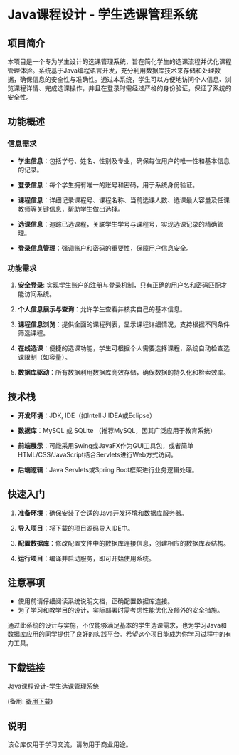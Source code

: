 # Java课程设计 - 学生选课管理系统

## 项目简介

本项目是一个专为学生设计的选课管理系统，旨在简化学生的选课流程并优化课程管理体验。系统基于Java编程语言开发，充分利用数据库技术来存储和处理数据，确保信息的安全性与准确性。通过本系统，学生可以方便地访问个人信息、浏览课程详情、完成选课操作，并且在登录时需经过严格的身份验证，保证了系统的安全性。

## 功能概述

### 信息需求

- **学生信息**：包括学号、姓名、性别及专业，确保每位用户的唯一性和基本信息的记录。
  
- **登录信息**：每个学生拥有唯一的账号和密码，用于系统身份验证。
  
- **课程信息**：详细记录课程号、课程名称、当前选课人数、选课最大容量及任课教师等关键信息，帮助学生做出选择。
  
- **选课信息**：追踪已选课程，关联学生学号与课程号，实现选课记录的精确管理。
  
- **登录信息管理**：强调账户和密码的重要性，保障用户信息安全。

### 功能需求

1. **安全登录**: 实现学生账户的注册与登录机制，只有正确的用户名和密码匹配才能访问系统。
   
2. **个人信息展示与查询**：允许学生查看并核实自己的基本信息。
   
3. **课程信息浏览**：提供全面的课程列表，显示课程详细情况，支持根据不同条件筛选课程。
   
4. **在线选课**：便捷的选课功能，学生可根据个人需要选择课程，系统自动检查选课限制（如容量）。
   
5. **数据库驱动**：所有数据利用数据库高效存储，确保数据的持久化和检索效率。

## 技术栈

- **开发环境**：JDK, IDE（如IntelliJ IDEA或Eclipse）
  
- **数据库**：MySQL 或 SQLite （推荐MySQL，因其广泛应用于教育系统）

- **前端展示**：可能采用Swing或JavaFX作为GUI工具包，或者简单HTML/CSS/JavaScript结合Servlets进行Web方式访问。

- **后端逻辑**：Java Servlets或Spring Boot框架进行业务逻辑处理。

## 快速入门

1. **准备环境**：确保安装了合适的Java开发环境和数据库服务器。
   
2. **导入项目**：将下载的项目源码导入IDE中。
   
3. **配置数据库**：修改配置文件中的数据库连接信息，创建相应的数据库表结构。
   
4. **运行项目**：编译并启动服务，即可开始使用系统。

## 注意事项

- 使用前请仔细阅读系统说明文档，正确配置数据库连接。
- 为了学习和教学目的设计，实际部署时需考虑性能优化及额外的安全措施。

通过此系统的设计与实施，不仅能够满足基本的学生选课需求，也为学习Java和数据库应用的同学提供了良好的实践平台。希望这个项目能成为你学习过程中的有力工具。

## 下载链接
[Java课程设计-学生选课管理系统](https://pan.quark.cn/s/de8cd0cd0310) 

(备用: [备用下载](https://pan.baidu.com/s/1zMlIPHNdP8-qROMNJgmlrA?pwd=1234))

## 说明

该仓库仅用于学习交流，请勿用于商业用途。
